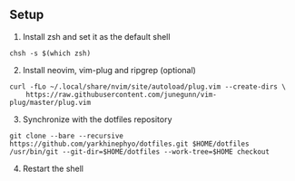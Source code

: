 Setup
---

1. Install zsh and set it as the default shell

```
chsh -s $(which zsh)
```

2. Install neovim, vim-plug and ripgrep (optional)

```
curl -fLo ~/.local/share/nvim/site/autoload/plug.vim --create-dirs \
    https://raw.githubusercontent.com/junegunn/vim-plug/master/plug.vim
```

3. Synchronize with the dotfiles repository

```
git clone --bare --recursive https://github.com/yarkhinephyo/dotfiles.git $HOME/dotfiles
/usr/bin/git --git-dir=$HOME/dotfiles --work-tree=$HOME checkout
```

4. Restart the shell
